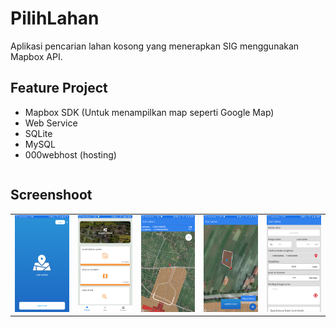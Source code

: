 # PilihLahan
Aplikasi pencarian lahan kosong yang menerapkan SIG menggunakan Mapbox API.

## Feature Project

* Mapbox SDK (Untuk menampilkan map seperti Google Map)
* Web Service 
* SQLite
* MySQL
* 000webhost (hosting)


```java

```


## Screenshoot

<table>
    <tr>
        <td><img width="200px" src="https://github.com/ridwanharts/PilihLahan/blob/master/sc1.png"></td>
        <td><img width="200px" src="https://github.com/ridwanharts/PilihLahan/blob/master/sc2.png"></td>
        <td><img width="200px" src="https://github.com/ridwanharts/PilihLahan/blob/master/sc3.png"></td>
        <td><img width="200px" src="https://github.com/ridwanharts/PilihLahan/blob/master/sc4.png"></td>
        <td><img width="200px" src="https://github.com/ridwanharts/PilihLahan/blob/master/sc5.png"></td>
    </tr>
</table>

